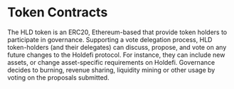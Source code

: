 # Token Contracts
The HLD token is an ERC20, Ethereum-based that provide token holders to participate in governance. Supporting a vote delegation process, HLD token-holders (and their delegates) can discuss, propose, and vote on any future changes to the Holdefi protocol. For instance, they can include new assets, or change asset-specific requirements on Holdefi.
Governance decides to burning, revenue sharing, liquidity mining or other usage by voting on the proposals submitted.